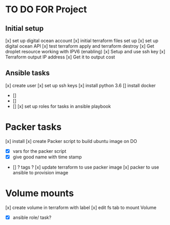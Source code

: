 # TO DO FOR Project
## Initial setup
[x] set up digital ocean account
[x] initial terraform files set up
[x] set up digital ocean API
[x] test terraform apply and terraform destroy
[x] Get droplet resource working with IPV6 (enabling)
[x] Setup and use ssh key
[x] Terraform output IP address
[x] Get it to output cost

## Ansible tasks
[x] create user
[x] set up ssh keys
[x] install python 3.6
[] install docker
   - []
   - []
   - []
[x] set up roles for tasks in ansible playbook

# Packer tasks
[x] install
[x] create Packer script to build ubuntu image on DO
  - [x] vars for the packer script
  - [x] give good name with time stamp
  - [] ? tags ?
[x] update terraform to use packer image
[x] packer to use ansible to provision image

# Volume mounts
[x] create volume in terraform with label
[x] edit fs tab to mount Volume
- [x] ansible role/ task?
